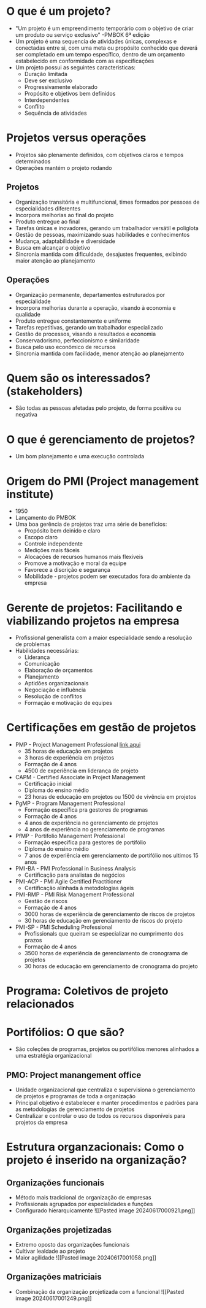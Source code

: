 # O que é um projeto?
- "Um projeto é um empreendimento temporário com o objetivo de criar um produto ou serviço exclusivo" -PMBOK 6ª edição
- Um projeto é uma sequencia de atividades únicas, complexas e conectadas entre si, com uma meta ou propósito conhecido que deverá ser completado em um tempo específico, dentro de um orçamento estabelecido em conformidade com as especificações
- Um projeto possui as seguintes caracteristicas:
	- Duração limitada
	- Deve ser exclusivo
	- Progressivamente elaborado
	- Propósito e objetivos bem definidos
	- Interdependentes
	- Conflito
	- Sequência de atividades
# Projetos versus operações
- Projetos são plenamente definidos, com objetivos claros e tempos determinados
- Operações mantém o projeto rodando
## Projetos
- Organização transitória e multifuncional, times formados por pessoas de especialidades diferentes
- Incorpora melhorias ao final do projeto
- Produto entregue ao final
- Tarefas únicas e inovadores, gerando um trabalhador versátil e poliglota
- Gestão de pessoas, maximizando suas habilidades e conhecimentos
- Mudança, adaptabilidade e diversidade
- Busca em alcançar o objetivo
- Sincronia mantida com dificuldade, desajustes frequentes, exibindo maior atenção ao planejamento
## Operações
- Organização permanente, departamentos estruturados por especialidade
- Incorpora melhorias durante a operação, visando à economia e qualidade
- Produto entregue constantemente e uniforme
- Tarefas repetitivas, gerando um trabalhador especializado
- Gestão de processos, visando a resultados e economia
- Conservadorismo, perfeccionismo e similaridade
- Busca pelo uso econômico de recursos
- Sincronia mantida com facilidade, menor atenção ao planejamento
# Quem são os interessados? (stakeholders)
- São todas as pessoas afetadas pelo projeto, de forma positiva ou negativa
# O que é gerenciamento de projetos?
- Um bom planejamento e uma execução controlada
# Origem do PMI (Project management institute)
- 1950
- Lançamento do PMBOK
- Uma boa gerência de projetos traz uma série de benefícios:
	- Propósito bem deinido e claro
	- Escopo claro
	- Controle independente
	- Medições mais fáceis
	- Alocações de recursos humanos mais flexíveis
	- Promove a motivação e moral da equipe
	- Favorece a discrição e segurança
	- Mobilidade - projetos podem ser executados fora do ambiente da empresa
# Gerente de projetos: Facilitando e viabilizando projetos na empresa
- Profissional generalista com a maior especialidade sendo a resolução de problemas
- Habilidades necessárias:
	- Liderança
	- Comunicação
	- Elaboração de orçamentos
	- Planejamento
	- Aptidões organizacionais
	- Negociação e influência
	- Resolução de conflitos
	- Formação e motivação de equipes
# Certificações em gestão de projetos
- PMP - Project Management Professional [link aqui](https://www.pmi.org/brasil)
	- 35 horas de educação em projetos
	- 3 horas de experiência em projetos
	- Formação de 4 anos
	- 4500 de experiência em liderança de projeto
- CAPM - Certified Associate in Project Management
	- Certificação inicial
	- Diploma do ensino médio
	- 23 horas de educação em projetos ou 1500 de vivência em projetos
- PgMP - Program Management Professional
	- Formação específica pra gestores de programas
	- Formação de 4 anos
	- 4 anos de experiência no gerenciamento de projetos
	- 4 anos de experiência no gerenciamento de programas
- PfMP - Portifolio Management Professional
	- Formação específica para gestores de portifólio
	- Diploma do ensino médio
	- 7 anos de experiência em gerenciamento de portifólio nos ultimos 15 anos
- PMI-BA - PMI Professional in Business Analysis
	- Certificação para analistas de negócios
- PMI-ACP - PMI Agile Certified Practitioner
	- Certificação alinhada à metodologias ágeis
- PMI-RMP - PMI Risk Management Professional
	- Gestão de riscos
	- Formação de 4 anos
	- 3000 horas de experiência de gerenciamento de riscos de projetos
	- 30 horas de educação em gerenciamento de riscos do projeto
- PMI-SP - PMI Scheduling Professional
	- Profissionals que queiram se especializar no cumprimento dos prazos
	- Formação de 4 anos
	- 3500 horas de experiência de gerenciamento de cronograma de projetos
	- 30 horas de educação em gerenciamento de cronograma do projeto
# Programa: Coletivos de projeto relacionados
# Portifólios: O que são?
- São coleções de programas, projetos ou portifólios menores alinhados a uma estratégia organizacional
## PMO: Project manangement office
- Unidade organizacional que centraliza e supervisiona o gerenciamento de projetos e programas de toda a organização
- Principal objetivo é estabelecer e manter procedimentos e padrões para as metodologias de gerenciamento de projetos
- Centralizar e controlar o uso de todos os recursos disponíveis para projetos da empresa
# Estrutura organzacionais: Como o projeto é inserido na organização?
## Organizações funcionais
- Método mais tradicional de organização de empresas
- Profissionais agrupados por especialidades e funções
- Configurado hierarquicamente
![[Pasted image 20240617000921.png]]
## Organizações projetizadas
- Extremo oposto das organizações funcionais
- Cultivar lealdade ao projeto
- Maior agilidade
![[Pasted image 20240617001058.png]]
## Organizações matriciais
- Combinação da organização projetizada com a funcional
![[Pasted image 20240617001249.png]]

